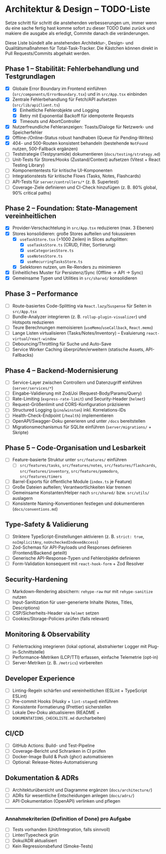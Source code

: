 # Architektur & Design – TODO-Liste

Setze schritt für schritt die anstehenden verbesserungen um, immer wenn du eine sache fertig hast komme sofort zu dieser  TODO Datei zurück und makiere die ausgabe als erledigt, Commite danach die veränderungen. 


Diese Liste bündelt alle anstehenden Architektur-, Design- und Qualitätsmaßnahmen für Total-Task-Tracker. Die Kästchen können direkt in Pull Requests/Commits abgehakt werden.

## Phase 1 – Stabilität: Fehlerbehandlung und Testgrundlagen

- [x] Globale Error Boundary im Frontend einführen (`src/components/ErrorBoundary.tsx`) und in `src/App.tsx` einbinden
- [x] Zentrale Fehlerbehandlung für Fetch/API aufsetzen (`src/lib/apiClient.ts`)
  - [x] Einheitliche Fehlerobjekte und Logging
  - [x] Retry mit Exponential Backoff für idempotente Requests
  - [x] Timeouts und AbortController
- [x] Nutzerfreundliche Fehleranzeigen: Toasts/Dialoge für Netzwerk- und Speicherfehler
- [x] Offline-/Online-Status robust handhaben (Queue für Pending-Writes)
- [x] 404- und 500-Routen konsistent behandeln (bestehende `NotFound` nutzen, 500-Fallback ergänzen)
- [ ] Teststrategie (Testpyramide) dokumentieren (`docs/testing/strategy.md`)
- [ ] Unit-Tests für Stores/Hooks (Zustand/Context) aufsetzen (Vitest + React Testing Library)
- [ ] Komponententests für kritische UI-Komponenten
- [ ] Integrationstests für kritische Flows (Tasks, Notes, Flashcards)
- [ ] API-Tests für `server/controllers/*` (z. B. Supertest)
- [ ] Coverage-Ziele definieren und CI-Check hinzufügen (z. B. 80% global, 90% critical paths)

## Phase 2 – Foundation: State-Management vereinheitlichen

- [x] Provider-Verschachtelung in `src/App.tsx` reduzieren (max. 3 Ebenen)
- [x] Stores konsolidieren: große Stores aufteilen und fokussieren
  - [x] `useTaskStore.tsx` (>1000 Zeilen) in Slices aufsplitten:
    - [x] `useTasksStore.ts` (CRUD, Filter, Sortierung)
    - [x] `useCategoriesStore.ts`
    - [x] `useNotesStore.ts`
    - [x] `useRecurringTasksStore.ts`
  - [x] Selektoren nutzen, um Re-Renders zu minimieren
- [x] Einheitliches Muster für Persistenz/Sync (Offline -> API -> Sync)
- [x] Gemeinsame Typen und Utilities in `src/shared/` konsolidieren

## Phase 3 – Performance

- [ ] Route-basiertes Code-Splitting via `React.lazy`/`Suspense` für Seiten in `src/App.tsx`
- [ ] Bundle-Analyzer integrieren (z. B. `rollup-plugin-visualizer`) und Hotspots reduzieren
- [ ] Teure Berechnungen memoisieren (`useMemo`/`useCallback`, `React.memo`)
- [ ] Lange Listen virtualisieren (Tasks/Notes/Inventory) – Evaluierung `react-virtual`/`react-window`
- [ ] Debouncing/Throttling für Suche und Auto-Save
- [ ] Service Worker Caching überprüfen/erweitern (statische Assets, API-Fallbacks)

## Phase 4 – Backend-Modernisierung

- [ ] Service-Layer zwischen Controllern und Datenzugriff einführen (`server/services/*`)
- [ ] Eingabe-Validierung mit Zod/Joi (Request-Body/Params/Query)
- [ ] Rate-Limiting (`express-rate-limit`) und Security-Header (`helmet`)
- [ ] Request-Größenlimit und CORS-Konfiguration präzisieren
- [ ] Structured Logging (`pino`/`winston`) inkl. Korrelations-IDs
- [ ] Health-Check-Endpoint (`/health`) implementieren
- [ ] OpenAPI/Swagger-Doku generieren und unter `/docs` bereitstellen
- [ ] Migrationsmechanismus für SQLite einführen (`server/migrations/` + Skripte)

## Phase 5 – Code-Organisation und Lesbarkeit

- [ ] Feature-basierte Struktur unter `src/features/` einführen
  - [ ] `src/features/tasks`, `src/features/notes`, `src/features/flashcards`, `src/features/inventory`, `src/features/pomodoro`, `src/features/timers`
- [ ] Barrel-Exports für öffentliche Module (`index.ts` je Feature)
- [ ] Große Dateien aufteilen; Verantwortlichkeiten klar trennen
- [ ] Gemeinsame Konstanten/Helper nach `src/shared/` bzw. `src/utils/` auslagern
- [ ] Konsistente Naming-Konventionen festlegen und dokumentieren (`docs/conventions.md`)

## Type-Safety & Validierung

- [ ] Striktere TypeScript-Einstellungen aktivieren (z. B. `strict: true`, `noImplicitAny`, `noUncheckedIndexedAccess`)
- [ ] Zod-Schemas für API-Payloads und Responses definieren (Frontend/Backend geteilt)
- [ ] Generische API-Response-Typen und Fehlerobjekte definieren
- [ ] Form-Validation konsequent mit `react-hook-form` + Zod Resolver

## Security-Hardening

- [ ] Markdown-Rendering absichern: `rehype-raw` nur mit `rehype-sanitize` nutzen
- [ ] Input-Sanitization für user-generierte Inhalte (Notes, Titles, Descriptions)
- [ ] CSP/Sicherheits-Header via `helmet` setzen
- [ ] Cookies/Storage-Policies prüfen (falls relevant)

## Monitoring & Observability

- [ ] Fehlertracking integrieren (lokal optional, abstrahierter Logger mit Plug-in-Schnittstelle)
- [ ] Performance-Metriken (LCP/TTI) erfassen, einfache Telemetrie (opt-in)
- [ ] Server-Metriken (z. B. `/metrics`) vorbereiten

## Developer Experience

- [ ] Linting-Regeln schärfen und vereinheitlichen (ESLint + TypeScript ESLint)
- [ ] Pre-commit Hooks (Husky + `lint-staged`) einführen
- [ ] Konsistente Formatierung (Prettier) sicherstellen
- [ ] Lokale Dev-Doku aktualisieren (README + `DOKUMENTATIONS_CHECKLISTE.md` durcharbeiten)

## CI/CD

- [ ] GitHub Actions: Build- und Test-Pipeline
- [ ] Coverage-Bericht und Schranken in CI prüfen
- [ ] Docker-Image Build & Push (ghcr) automatisieren
- [ ] Optional: Release-Notes-Automatisierung

## Dokumentation & ADRs

- [ ] Architekturübersicht und Diagramme ergänzen (`docs/architecture/`)
- [ ] ADRs für wesentliche Entscheidungen anlegen (`docs/adrs/`)
- [ ] API-Dokumentation (OpenAPI) verlinken und pflegen

---

### Annahmekriterien (Definition of Done) pro Aufgabe

- [ ] Tests vorhanden (Unit/Integration, falls sinnvoll)
- [ ] Linter/Typecheck grün
- [ ] Doku/ADR aktualisiert
- [ ] Kein Regressionsbefund (Smoke-Tests)
